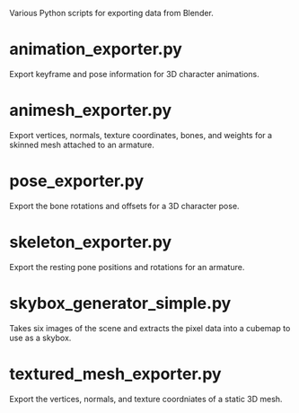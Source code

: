 Various Python scripts for exporting data from Blender. 

# animation_exporter.py
Export keyframe and pose information for 3D character animations.

# animesh_exporter.py
Export vertices, normals, texture coordinates, bones, and weights for a skinned mesh attached to an armature.

# pose_exporter.py
Export the bone rotations and offsets for a 3D character pose.

# skeleton_exporter.py
Export the resting pone positions and rotations for an armature.

# skybox_generator_simple.py
Takes six images of the scene and extracts the pixel data into a cubemap to use as a skybox.

# textured_mesh_exporter.py
Export the vertices, normals, and texture coordniates of a static 3D mesh. 

